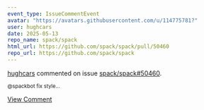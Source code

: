 ```yaml
---
event_type: IssueCommentEvent
avatar: "https://avatars.githubusercontent.com/u/114775781?"
user: hughcars
date: 2025-05-13
repo_name: spack/spack
html_url: https://github.com/spack/spack/pull/50460
repo_url: https://github.com/spack/spack
---
```


<a href='https://github.com/hughcars' target='_blank'>hughcars</a> commented on issue <a href='https://github.com/spack/spack/pull/50460' target='_blank'>spack/spack#50460</a>.

<small>@spackbot fix style...</small>

<a href='https://github.com/spack/spack/pull/50460' target='_blank'>View Comment</a>